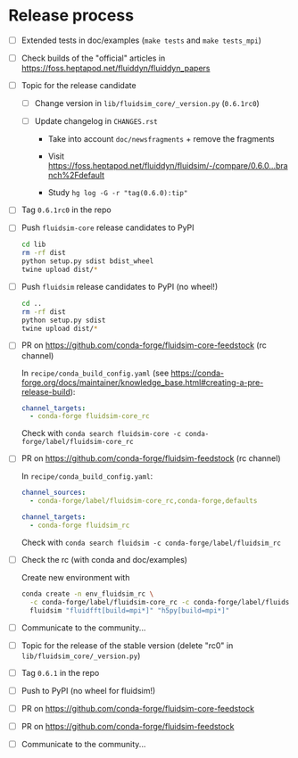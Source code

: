 # Release process

- [ ] Extended tests in doc/examples (`make tests` and `make tests_mpi`)

- [ ] Check builds of the "official" articles in <https://foss.heptapod.net/fluiddyn/fluiddyn_papers>

- [ ] Topic for the release candidate

  - [ ] Change version in `lib/fluidsim_core/_version.py` (`0.6.1rc0`)

  - [ ] Update changelog in `CHANGES.rst`

    - Take into account `doc/newsfragments` + remove the fragments

    - Visit <https://foss.heptapod.net/fluiddyn/fluidsim/-/compare/0.6.0...branch%2Fdefault>

    - Study `hg log -G -r "tag(0.6.0):tip"`

- [ ] Tag `0.6.1rc0` in the repo

- [ ] Push `fluidsim-core` release candidates to PyPI

  ```bash
  cd lib
  rm -rf dist
  python setup.py sdist bdist_wheel
  twine upload dist/*
  ```

- [ ] Push `fluidsim` release candidates to PyPI (no wheel!)

  ```bash
  cd ..
  rm -rf dist
  python setup.py sdist
  twine upload dist/*
  ```

- [ ] PR on <https://github.com/conda-forge/fluidsim-core-feedstock> (rc channel)

  In `recipe/conda_build_config.yaml` (see <https://conda-forge.org/docs/maintainer/knowledge_base.html#creating-a-pre-release-build>):

  ```yaml
  channel_targets:
    - conda-forge fluidsim-core_rc
  ```

  Check with `conda search fluidsim-core -c conda-forge/label/fluidsim-core_rc`

- [ ] PR on <https://github.com/conda-forge/fluidsim-feedstock> (rc channel)

  In `recipe/conda_build_config.yaml`:

  ```yaml
  channel_sources:
    - conda-forge/label/fluidsim-core_rc,conda-forge,defaults

  channel_targets:
    - conda-forge fluidsim_rc
  ```

  Check with `conda search fluidsim -c conda-forge/label/fluidsim_rc`

- [ ] Check the rc (with conda and doc/examples)

  Create new environment with

  ```bash
  conda create -n env_fluidsim_rc \
    -c conda-forge/label/fluidsim-core_rc -c conda-forge/label/fluidsim_rc \
    fluidsim "fluidfft[build=mpi*]" "h5py[build=mpi*]"
  ```

- [ ] Communicate to the community...

- [ ] Topic for the release of the stable version (delete "rc0" in `lib/fluidsim_core/_version.py`)

- [ ] Tag `0.6.1` in the repo

- [ ] Push to PyPI (no wheel for fluidsim!)

- [ ] PR on <https://github.com/conda-forge/fluidsim-core-feedstock>

- [ ] PR on <https://github.com/conda-forge/fluidsim-feedstock>

- [ ] Communicate to the community...
